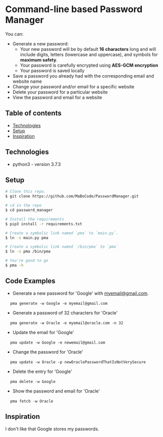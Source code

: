 # Command-line based Password Manager

You can:
  * Generate a new password:
    * Your new password will be by default **16 characters** long and will include digits, letters (lowercase and uppercase), and symbols for **maximum safety**.
    * Your password is carefully encrypted using **AES-GCM encryption**
    * Your password is saved locally
  * Save a password you already had with the corresponding email and website name
  * Change your password and/or email for a specific website
  * Delete your password for a particular website
  * View the password and email for a website

## Table of contents
* [Technologies](#technologies)
* [Setup](#setup)
* [Inspiration](#inspiration)

## Technologies
* python3 - version 3.7.3

## Setup

```bash
# Clone this repo.
$ git clone https://github.com/MaBoCode/PasswordManager.git

# cd in the repo
$ cd password_manager

# Install the requirements
$ pip3 install -r requirements.txt

# Create a symbolic link named `pma` to `main.py`.
$ ln -s main.py pma

# Create a symbolic link named `/bin/pma` to `pma`
$ ln -s pma /bin/pma

# You're good to go
$ pma -h
```

## Code Examples
* Generate a new password for 'Google' with myemail@gmail.com.

&nbsp;&nbsp;&nbsp;&nbsp;`pma generate -w Google -e myemail@gmail.com`

* Generate a password of 32 characters for 'Oracle'

&nbsp;&nbsp;&nbsp;&nbsp;`pma generate -w Oracle -e myemail@oracle.com -n 32`

* Update the email for 'Google'

&nbsp;&nbsp;&nbsp;&nbsp;`pma update -w Google -e newemail@gmail.com`

* Change the password for 'Oracle'

&nbsp;&nbsp;&nbsp;&nbsp;`pma update -w Oracle -p newOraclePasswordThatIsNotVerySecure`

* Delete the entry for 'Google'

&nbsp;&nbsp;&nbsp;&nbsp;`pma delete -w Google`

* Show the password and email for 'Oracle'

&nbsp;&nbsp;&nbsp;&nbsp;`pma fetch -w Oracle`

## Inspiration
I don't like that Google stores my passwords.
